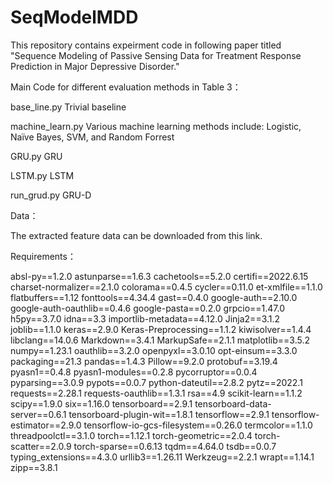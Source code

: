 # SeqModelMDD

This repository contains expeirment code in following paper titled "Sequence Modeling of Passive Sensing Data for Treatment Response Prediction in Major Depressive Disorder."

Main Code for different evaluation methods in Table 3：

  base_line.py Trivial baseline
  
  machine_learn.py Various machine learning methods include: Logistic, Naïve Bayes, SVM, and Random Forrest
  
  GRU.py GRU
  
  LSTM.py LSTM
  
  run_grud.py GRU-D
  
  

Data：

  The extracted feature data can be downloaded from this link.

Requirements：

  absl-py==1.2.0
  astunparse==1.6.3
  cachetools==5.2.0
  certifi==2022.6.15
  charset-normalizer==2.1.0
  colorama==0.4.5
  cycler==0.11.0
  et-xmlfile==1.1.0
  flatbuffers==1.12
  fonttools==4.34.4
  gast==0.4.0
  google-auth==2.10.0
  google-auth-oauthlib==0.4.6
  google-pasta==0.2.0
  grpcio==1.47.0
  h5py==3.7.0
  idna==3.3
  importlib-metadata==4.12.0
  Jinja2==3.1.2
  joblib==1.1.0
  keras==2.9.0
  Keras-Preprocessing==1.1.2
  kiwisolver==1.4.4
  libclang==14.0.6
  Markdown==3.4.1
  MarkupSafe==2.1.1
  matplotlib==3.5.2
  numpy==1.23.1
  oauthlib==3.2.0
  openpyxl==3.0.10
  opt-einsum==3.3.0
  packaging==21.3
  pandas==1.4.3
  Pillow==9.2.0
  protobuf==3.19.4
  pyasn1==0.4.8
  pyasn1-modules==0.2.8
  pycorruptor==0.0.4
  pyparsing==3.0.9
  pypots==0.0.7
  python-dateutil==2.8.2
  pytz==2022.1
  requests==2.28.1
  requests-oauthlib==1.3.1
  rsa==4.9
  scikit-learn==1.1.2
  scipy==1.9.0
  six==1.16.0
  tensorboard==2.9.1
  tensorboard-data-server==0.6.1
  tensorboard-plugin-wit==1.8.1
  tensorflow==2.9.1
  tensorflow-estimator==2.9.0
  tensorflow-io-gcs-filesystem==0.26.0
  termcolor==1.1.0
  threadpoolctl==3.1.0
  torch==1.12.1
  torch-geometric==2.0.4
  torch-scatter==2.0.9
  torch-sparse==0.6.13
  tqdm==4.64.0
  tsdb==0.0.7
  typing_extensions==4.3.0
  urllib3==1.26.11
  Werkzeug==2.2.1
  wrapt==1.14.1
  zipp==3.8.1
